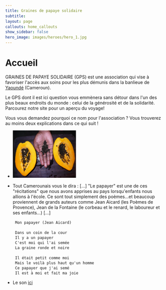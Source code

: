 ```yaml
---
title: Graines de papaye solidaire
subtitle: 
layout: page
callouts: home_callouts
show_sidebar: false
hero_image: images/heroes/hero_1.jpg
---
```


# Accueil

GRAINES DE PAPAYE SOLIDAIRE (GPS) est une association qui vise à favoriser l'accès aux soins pour les plus démunis dans la banlieue de [Yaoundé](decouverte/cameroun) (Cameroun).

Le GPS dont il est ici question vous emmènera sans détour dans l'un des plus beaux endroits du monde : celui de la générosité et de la solidarité. Parcourez notre site pour un aperçu du voyage!

Vous vous demandez pourquoi ce nom pour l'association ? Vous trouverez au moins deux explications dans ce qui suit !

 - <img src="images/heroes/hero_2.jpg" width="200">
 - Tout Camerounais vous le dira : [...] "Le papayer" est une de ces "récitations" que nous avons apprises au pays lorsqu'enfants nous allions à l'école. Ce sont tout simplement des poèmes...et beaucoup proviennent de grands auteurs comme Jean Aicard (les Poèmes de Provence), Jean de la Fontaine (le corbeau et le renard, le laboureur et ses enfants...) [...]


		Mon papayer (Jean Aicard)

		Dans un coin de la cour
		Il y a un papayer
		C'est moi qui l'ai semée
		La graine ronde et noire

		Il était petit comme moi
		Mais le voilà plus haut qu'un homme
		Ce papayer que j'ai semé
		Il est à moi et fait ma joie

- Le son [ici](accueil/nkulman.mp3?raw=true)
